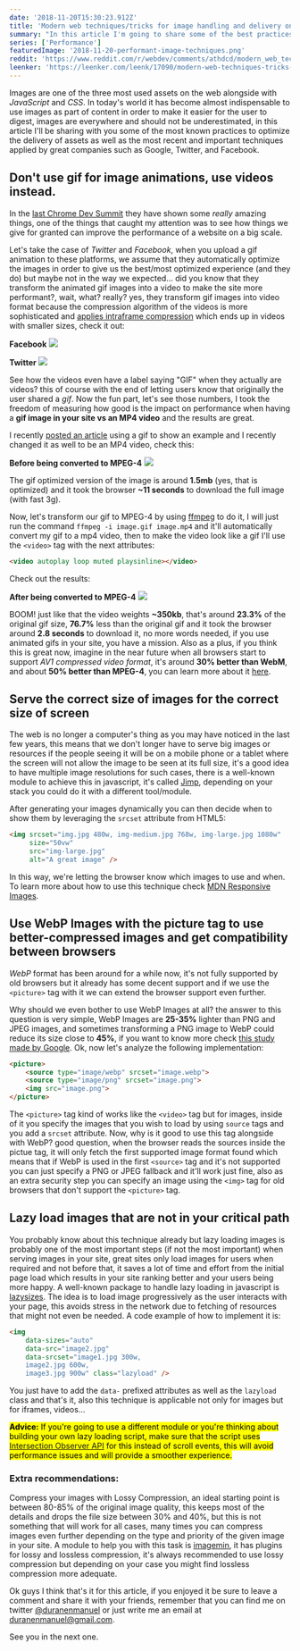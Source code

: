 ```yaml
---
date: '2018-11-20T15:30:23.912Z'
title: 'Modern web techniques/tricks for image handling and delivery on your site'
summary: "In this article I'm going to share some of the best practices related to image handling and delivery in websites, if applied correctly these practices can make a huge impact in your site's performance..."
series: ['Performance']
featuredImage: '2018-11-20-performant-image-techniques.png'
reddit: 'https://www.reddit.com/r/webdev/comments/athdcd/modern_web_techniquestricks_for_image_handling/'
leenker: 'https://leenker.com/leenk/17090/modern-web-techniques-tricks-for-image-handling-and-delivery-on-your-site'
---
```


Images are one of the three most used assets on the web alongside with _JavaScript_ and _CSS_. In today's world it has become almost indispensable to use images as part of content in order to make it easier for the user to digest, images are everywhere and should not be underestimated, in this article I'll be sharing with you some of the most known practices to optimize the delivery of assets as well as the most recent and important techniques applied by great companies such as Google, Twitter, and Facebook.

## Don't use gif for image animations, use videos instead.
In the [last Chrome Dev Summit](https://www.youtube.com/playlist?list=PLNYkxOF6rcIDjlCx1PcphPpmf43aKOAdF&_polymer=true) they have shown some _really_ amazing things, one of the things that caught my attention was to see how things we give for granted can improve the performance of a website on a big scale.

Let's take the case of _Twitter_ and _Facebook_, when you upload a gif animation to these platforms, we assume that they automatically optimize the images in order to give us the best/most optimized experience (and they do) but maybe not in the way we expected... did you know that they transform the animated gif images into a video to make the site more performant?, wait, what? really? yes, they transform gif images into video format because the compression algorithm of the videos is more sophisticated and [applies intraframe compression](https://en.wikipedia.org/wiki/Intra-frame_coding) which ends up in videos with smaller sizes, check it out:

**Facebook**
![](/images/2018-11-20-facebook-case-study.gif)

**Twitter**
![](/images/2018-11-20-twitter-case-study.gif)

See how the videos even have a label saying "GIF" when they actually are videos? this of course with the end of letting users know that originally the user shared a _gif_. Now the fun part, let's see those numbers, I took the freedom of measuring how good is the impact on performance when having a **gif image in your site vs an MP4 video** and the results are great.

I recently [posted an article](https://enmascript.com/articles/2018/10/31/the-underestimated-power-behind-window-matchmedia#mediaquerysensor-a-powerful-and-lightweight-solution-to-the-rescue) using a gif to show an example and I recently changed it as well to be an MP4 video, check this:

**Before being converted to MPEG-4**
![](/images/2018-11-20-performance-1-before-mp4.gif)

The gif optimized version of the image is around **1.5mb** (yes, that is optimized) and it took the browser **~11 seconds** to download the full image (with fast 3g).

Now, let's transform our gif to MPEG-4 by using [ffmpeg](https://www.ffmpeg.org/) to do it, I will just run the command `ffmpeg -i image.gif image.mp4` and it'll automatically convert my gif to a mp4 video, then to make the video look like a gif I'll use the `<video>` tag with the next attributes:

```html
<video autoplay loop muted playsinline></video>
```

Check out the results:

**After being converted to MPEG-4**
![](/images/2018-11-20-performance-1-after-mp4.gif)

BOOM! just like that the video weights **~350kb**, that's around **23.3%** of the original gif size, **76.7%** less than the original gif and it took the browser around **2.8 seconds** to download it, no more words needed, if you use animated gifs in your site, you have a mission. Also as a plus, if you think this is great now, imagine in the near future when all browsers start to support _AV1 compressed video format_, it's around **30% better than WebM**, and about **50% better than MPEG-4**, you can learn more about it [here](https://en.wikipedia.org/wiki/AV1#Quality_and_efficiency).

## Serve the correct size of images for the correct size of screen

The web is no longer a computer's thing as you may have noticed in the last few years, this means that we don't longer have to serve big images or resources if the people seeing it will be on a mobile phone or a tablet where the screen will not allow the image to be seen at its full size, it's a good idea to have multiple image resolutions for such cases, there is a well-known module to achieve this in javascript, it's called [Jimp](https://www.npmjs.com/package/jimp), depending on your stack you could do it with a different tool/module.

After generating your images dynamically you can then decide when to show them by leveraging the `srcset` attribute from HTML5:

```html
<img srcset="img.jpg 480w, img-medium.jpg 768w, img-large.jpg 1080w"
     size="50vw"
     src="img-large.jpg"
     alt="A great image" />
```

In this way, we're letting the browser know which images to use and when. To learn more about how to use this technique check [MDN Responsive Images](https://developer.mozilla.org/en-US/docs/Learn/HTML/Multimedia_and_embedding/Responsive_images).

## Use WebP Images with the picture tag to use better-compressed images and get compatibility between browsers
_WebP_ format has been around for a while now, it's not fully supported by old browsers but it already has some decent support and if we use the `<picture>` tag with it we can extend the browser support even further.

Why should we even bother to use WebP Images at all? the answer to this question is very simple, WebP Images are **25-35%** lighter than PNG and JPEG images, and sometimes transforming a PNG image to WebP could reduce its size close to **45%**, if you want to know more check [this study made by Google](https://developers.google.com/speed/webp/docs/webp_study). Ok, now let's analyze the following implementation:

```html
<picture>
    <source type="image/webp" srcset="image.webp">
    <source type="image/png" srcset="image.png">
    <img src="image.png">
</picture>
```

The `<picture>` tag kind of works like the `<video>` tag but for images, inside of it you specify the images that you wish to load by using `source` tags and you add a `srcset` attribute. Now, why is it good to use this tag alongside with WebP? good question,  when the browser reads the sources inside the pictue tag, it will only fetch the first supported image format found which means that if WebP is used in the first `<source>` tag and it's not supported you can just specify a PNG or JPEG fallback and it'll work just fine, also as an extra security step you can specify an image using the `<img>` tag for old browsers that don't support the `<picture>` tag.

## Lazy load images that are not in your critical path
You probably know about this technique already but lazy loading images is probably one of the most important steps (if not the most important) when serving images in your site, great sites only load images for users when required and not before that, it saves a lot of time and effort from the initial page load which results in your site ranking better and your users being more happy. A well-known package to handle lazy loading in javascript is [lazysizes](https://github.com/aFarkas/lazysizes). The idea is to load image progressively as the user interacts with your page, this avoids stress in the network due to fetching of resources that might not even be needed. A code example of how to implement it is:

```html
<img
    data-sizes="auto"
    data-src="image2.jpg"
    data-srcset="image1.jpg 300w,
    image2.jpg 600w,
    image3.jpg 900w" class="lazyload" />
```

You just have to add the `data-` prefixed attributes as well as the `lazyload` class and that's it, also this technique is applicable not only for images but for iframes, videos...

<mark>**Advice:** If you're going to use a different module or you're thinking about building your own lazy loading script, make sure that the script uses [Intersection Observer API](https://developer.mozilla.org/en-US/docs/Web/API/Intersection_Observer_API) for this instead of scroll events, this will avoid performance issues and will provide a smoother experience.</mark>

### Extra recommendations:

Compress your images with Lossy Compression, an ideal starting point is between 80-85% of the original image quality, this keeps most of the details and drops the file size between 30% and 40%, but this is not something that will work for all cases, many times you can compress images even further depending on the type and priority of the given image in your site. A module to help you with this task is [imagemin](https://github.com/imagemin/imagemin), it has plugins for lossy and lossless compression, it's always recommended to use lossy compression but depending on your case you might find lossless compression more adequate.

Ok guys I think that's it for this article, if you enjoyed it be sure to leave a comment and share it with your friends, remember that you can find me on twitter [@duranenmanuel](https://twitter.com/duranenmanuel) or just write me an email at <duranenmanuel@gmail.com>.

See you in the next one.
